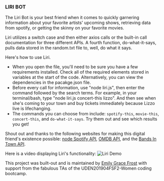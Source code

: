 ### LIRI BOT ###

The Liri Bot is your best friend when it comes to quickly garnering information about your favorite artists' upcoming shows, retrieving data from spotify, or getting the skinny on your favorite movies. 

Liri utilizes a switch case and then either axios calls or the built-in call documentation for three different APIs. A fourth function, do-what-it-says, pulls data stored in the random.txt file to, well, do what it says. 

Here's how to use Liri. 

  - When you open the file, you'll need to be sure you have a few requirements installed. Check all of the required elements stored in variables at the start of the code. Alternatively, you can view the dependencies in the pacakge.json file. 
  - Before every call for information, use "node liri.js", then enter the command followed by the search terms. For example, in your terminal/bash, type "node liri.js concert-this lizzo". And then see when she's coming to your town and buy tickets immediately because Lizzo live is lifechanging. 
  - The commands you can choose from include: `spotify-this`, `movie-this`, `concert-this`, and `do-what-it-says`. Try them out and see which results you get!
  

Shout out and thanks to the following websites for making this digital friend's existence possible: [node Spotify API](https://www.npmjs.com/package/node-spotify-api), [OMDB API](http://www.omdbapi.com), and the [Bands In Town API](http://www.artists.bandsintown.com/bandsintown-api).

Here is a video displaying Liri's functionality: ![Liri Demo](https://i.imgur.com/XoxeJlN.gifv)

This project was built-out and is maintained by [Emily Grace Frost](https://github.com/emfrost3711) with support from the fabulous TAs of the UDEN201904FSF2-Women coding bootcamp. 